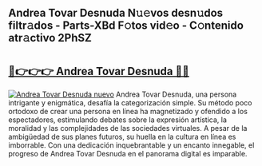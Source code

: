 ## Andrea Tovar Desnuda N𝚞𝚎vos desn𝚞dos filtr𝚊dos - Parts-XBd F𝚘tos vid𝚎o - C𝚘ntenido atr𝚊ctivo 2PhSZ

# <h2><a href="http://mb4lki.tromn.icu/?c=Andrea+Tovar+Desnuda">🔗👉👉👉 Andrea Tovar Desnuda 🔗🔗</a></h2>

[![Andrea Tovar Desnuda nuevo](https://i.imgur.com/pEAQMta.gif)](http://mb4lki.tromn.icu/?c=Andrea+Tovar+Desnuda)
Andrea Tovar Desnuda, una persona intrigante y enigmática, desafía la categorización simple. Su método poco ortodoxo de crear una persona en línea ha magnetizado y ofendido a los espectadores, estimulando debates sobre la expresión artística, la moralidad y las complejidades de las sociedades virtuales. A pesar de la ambigüedad de sus planes futuros, su huella en la cultura en línea es imborrable. Con una dedicación inquebrantable y un encanto innegable, el progreso de Andrea Tovar Desnuda en el panorama digital es imparable.
